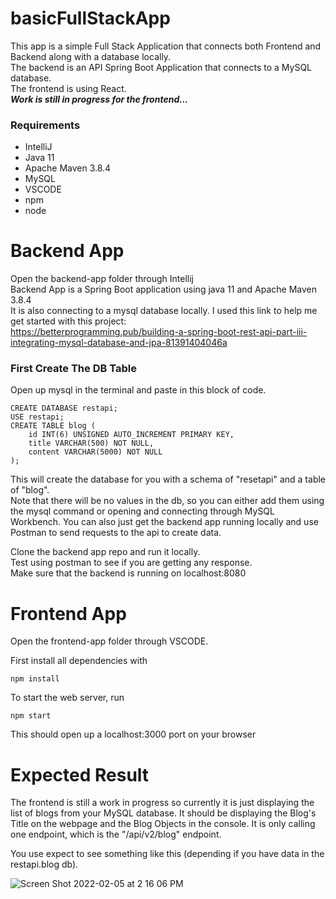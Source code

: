 # basicFullStackApp
This app is a simple Full Stack Application that connects both Frontend and Backend along with a database locally.<br>
The backend is an API Spring Boot Application that connects to a MySQL database.<br>
The frontend is using React.<br>
***Work is still in progress for the frontend...***

### Requirements
* IntelliJ
* Java 11
* Apache Maven 3.8.4
* MySQL
* VSCODE
* npm
* node

# Backend App
Open the backend-app folder through Intellij<br>
Backend App is a Spring Boot application using java 11 and Apache Maven 3.8.4<br>
It is also connecting to a mysql database locally. I used this link to help me get started with this project:<br>
https://betterprogramming.pub/building-a-spring-boot-rest-api-part-iii-integrating-mysql-database-and-jpa-81391404046a

### First Create The DB Table
Open up mysql in the terminal and paste in this block of code.

    CREATE DATABASE restapi;
    USE restapi;
    CREATE TABLE blog (
        id INT(6) UNSIGNED AUTO_INCREMENT PRIMARY KEY,
        title VARCHAR(500) NOT NULL,
        content VARCHAR(5000) NOT NULL
    );
    
This will create the database for you with a schema of "resetapi" and a table of "blog". <br>
Note that there will be no values in the db, so you can either add them using the mysql command or opening and connecting through MySQL Workbench. You can also just get the backend app running locally and use Postman to send requests to the api to create data.

Clone the backend app repo and run it locally.<br>
Test using postman to see if you are getting any response.<br>
Make sure that the backend is running on localhost:8080

# Frontend App
Open the frontend-app folder through VSCODE.

First install all dependencies with

    npm install

To start the web server, run

    npm start
    
This should open up a localhost:3000 port on your browser

# Expected Result
The frontend is still a work in progress so currently it is just displaying the list of blogs from your MySQL database. It should be displaying the Blog's Title on the webpage and the Blog Objects in the console. It is only calling one endpoint, which is the "/api/v2/blog" endpoint.

You use expect to see something like this (depending if you have data in the restapi.blog db).

![Screen Shot 2022-02-05 at 2 16 06 PM](https://user-images.githubusercontent.com/54555626/152655766-85333039-1b39-4f4e-9073-f7fa4f88453b.png)
